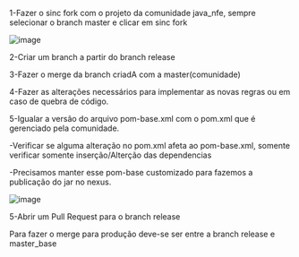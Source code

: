 1-Fazer o sinc fork com o projeto da comunidade java_nfe, sempre selecionar o branch master e clicar em sinc fork

![image](https://github.com/asaasdev/Java_NFe/assets/81778352/90ffb830-2fda-4201-8845-f08351f16495)

2-Criar um branch a partir do branch release

3-Fazer o merge da branch criadA com a master(comunidade)

4-Fazer as alterações necessários para implementar as novas regras ou em caso de quebra de código.

5-Igualar a versão do arquivo pom-base.xml com o pom.xml que é gerenciado pela comunidade.

  -Verificar se alguma alteração no pom.xml afeta ao pom-base.xml, somente verificar somente inserção/Alterção das dependencias
  
  -Precisamos manter esse pom-base customizado para fazemos a publicação do jar no nexus.

![image](https://github.com/asaasdev/Java_NFe/assets/81778352/1b63365c-0dda-4a31-8a88-359030036bfc)

5-Abrir um Pull Request para o branch release

Para fazer o merge para produção deve-se ser entre a branch release e master_base

